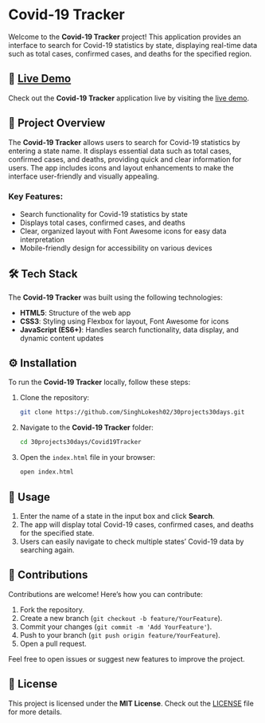 # Covid-19 Tracker

Welcome to the **Covid-19 Tracker** project! This application provides an interface to search for Covid-19 statistics by state, displaying real-time data such as total cases, confirmed cases, and deaths for the specified region.

## 🔗 [Live Demo](https://covid19-data-drab.vercel.app/)

Check out the **Covid-19 Tracker** application live by visiting the [live demo](https://covid19-data-drab.vercel.app/).

## 📖 Project Overview

The **Covid-19 Tracker** allows users to search for Covid-19 statistics by entering a state name. It displays essential data such as total cases, confirmed cases, and deaths, providing quick and clear information for users. The app includes icons and layout enhancements to make the interface user-friendly and visually appealing.

### Key Features:
- Search functionality for Covid-19 statistics by state
- Displays total cases, confirmed cases, and deaths
- Clear, organized layout with Font Awesome icons for easy data interpretation
- Mobile-friendly design for accessibility on various devices

## 🛠️ Tech Stack

The **Covid-19 Tracker** was built using the following technologies:

- **HTML5**: Structure of the web app
- **CSS3**: Styling using Flexbox for layout, Font Awesome for icons
- **JavaScript (ES6+)**: Handles search functionality, data display, and dynamic content updates
  
## ⚙️ Installation

To run the **Covid-19 Tracker** locally, follow these steps:

1. Clone the repository:
    ```bash
    git clone https://github.com/SinghLokesh02/30projects30days.git
    ```

2. Navigate to the **Covid-19 Tracker** folder:
    ```bash
    cd 30projects30days/Covid19Tracker
    ```

3. Open the `index.html` file in your browser:
    ```bash
    open index.html
    ```

## 🚀 Usage

1. Enter the name of a state in the input box and click **Search**.
2. The app will display total Covid-19 cases, confirmed cases, and deaths for the specified state.
3. Users can easily navigate to check multiple states’ Covid-19 data by searching again.

## 🤝 Contributions

Contributions are welcome! Here’s how you can contribute:

1. Fork the repository.
2. Create a new branch (`git checkout -b feature/YourFeature`).
3. Commit your changes (`git commit -m 'Add YourFeature'`).
4. Push to your branch (`git push origin feature/YourFeature`).
5. Open a pull request.

Feel free to open issues or suggest new features to improve the project.

## 📜 License

This project is licensed under the **MIT License**. Check out the [LICENSE](../LICENSE) file for more details.

 